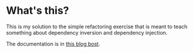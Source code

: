 # What's this?

This is my solution to the simple refactoring exercise that is meant to teach something about dependency inversion and dependency injection.

The documentation is in  [this blog bost](http://matteo.vaccari.name/blog/archives/154).




